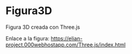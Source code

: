 # Figura3D
Figura 3D creada con Three.js

Enlace a la figura: https://elian-project.000webhostapp.com/Three.js/index.html
